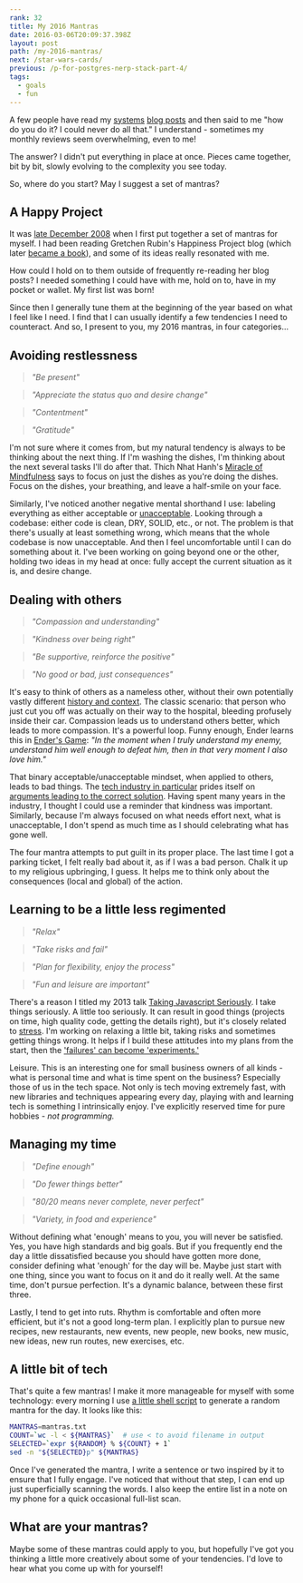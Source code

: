 ```yaml
---
rank: 32
title: My 2016 Mantras
date: 2016-03-06T20:09:37.398Z
layout: post
path: /my-2016-mantras/
next: /star-wars-cards/
previous: /p-for-postgres-nerp-stack-part-4/
tags:
  - goals
  - fun
---
```


A few people have read my [systems](/a-system-for-2015/) [blog posts](/resolutions-and-systems/) and then said to me "how do you do it? I could never do all that." I understand - sometimes my monthly reviews seem overwhelming, even to me!

The answer? I didn't put everything in place at once. Pieces came together, bit by bit, slowly evolving to the complexity you see today.

So, where do you start? May I suggest a set of mantras?

<div class='fold'></div>

## A Happy Project

It was [late December 2008](http://gretchenrubin.com/happiness_project/2008/12/new-years-resol/) when I first put together a set of mantras for myself. I had been reading Gretchen Rubin's Happiness Project blog (which later [became a book](http://www.gretchenrubin.com/books/the-happiness-project/about-the-book/)), and some of its ideas really resonated with me.

How could I hold on to them outside of frequently re-reading her blog posts? I needed something I could have with me, hold on to, have in my pocket or wallet. My first list was born!

Since then I generally tune them at the beginning of the year based on what I feel like I need. I find that I can usually identify a few tendencies I need to counteract. And so, I present to you, my 2016 mantras, in four categories...

## Avoiding restlessness

> *"Be present"*

> *"Appreciate the status quo and desire change"*

> *"Contentment"*

> *"Gratitude"*

I'm not sure where it comes from, but my natural tendency is always to be thinking about the next thing. If I'm washing the dishes, I'm thinking about the next several tasks I'll do after that. Thich Nhat Hanh's [Miracle of Mindfulness](http://www.amazon.com/The-Miracle-Mindfulness-Introduction-Meditation/dp/0807012394) says to focus on just the dishes as you're doing the dishes. Focus on the dishes, your breathing, and leave a half-smile on your face.

Similarly, I've noticed another negative mental shorthand I use: labeling everything as either acceptable or [unacceptable](https://www.youtube.com/watch?v=CYksb4MyiAs). Looking through a codebase: either code is clean, DRY, SOLID, etc., or not. The problem is that there's usually at least something wrong, which means that the whole codebase is now unacceptable. And then I feel uncomfortable until I can do something about it. I've been working on going beyond one or the other, holding two ideas in my head at once: fully accept the current situation as it is, and desire change.

## Dealing with others

> *"Compassion and understanding"*

> *"Kindness over being right"*

> *"Be supportive, reinforce the positive"*

> *"No good or bad, just consequences"*

It's easy to think of others as a nameless other, without their own potentially vastly different [history and context](/systems-and-incentives/). The classic scenario: that person who just cut you off was actually on their way to the hospital, bleeding profusely inside their car. Compassion leads us to understand others better, which leads to more compassion. It's a powerful loop. Funny enough, Ender learns this in [Ender's Game](http://en.wikipedia.org/wiki/Ender%27s_Game): *"In the moment when I truly understand my enemy, understand him well enough to defeat him, then in that very moment I also love him."*

That binary acceptable/unacceptable mindset, when applied to others, leads to bad things. The [tech industry in particular](/open-source-and-feelings-the-challenge/) prides itself on [arguments leading to the correct solution](https://www.kateheddleston.com/blog/argument-cultures-and-unregulated-aggression). Having spent many years in the industry, I thought I could use a reminder that kindness was important. Similarly, because I'm always focused on what needs effort next, what is unacceptable, I don't spend as much time as I should celebrating what has gone well.

The four mantra attempts to put guilt in its proper place. The last time I got a parking ticket, I felt really bad about it, as if I was a bad person. Chalk it up to my religious upbringing, I guess. It helps me to think only about the consequences (local and global) of the action.

## Learning to be a little less regimented

> *"Relax"*

> *"Take risks and fail"*

> *"Plan for flexibility, enjoy the process"*

> *"Fun and leisure are important"*

There's a reason I titled my 2013 talk [Taking Javascript Seriously](http://www.meetup.com/seattle-software-craftsmanship/events/143419342/). I take things seriously. A little too seriously. It can result in good things (projects on time, high quality code, getting the details right), but it's closely related to [stress](/a-35lb-weight-swing-in-two-years/#acupuncture). I'm working on relaxing a little bit, taking risks and sometimes getting things wrong. It helps if I build these attitudes into my plans from the start, then the ['failures' can become 'experiments.'](/a-35lb-weight-swing-in-two-years/)

Leisure. This is an interesting one for small business owners of all kinds - what is personal time and what is time spent on the business? Especially those of us in the tech space. Not only is tech moving extremely fast, with new libraries and techniques appearing every day, playing with and learning tech is something I intrinsically enjoy. I've explicitly reserved time for pure hobbies - *not programming.*

## Managing my time

> *"Define enough"*

> *"Do fewer things better"*

> *"80/20 means never complete, never perfect"*

> *"Variety, in food and experience"*

Without defining what 'enough' means to you, you will never be satisfied. Yes, you have high standards and big goals. But if you frequently end the day a little dissatisfied because you should have gotten more done, consider defining what 'enough' for the day will be. Maybe just start with one thing, since you want to focus on it and do it really well. At the same time, don't pursue perfection. It's a dynamic balance, between these first three.

Lastly, I tend to get into ruts. Rhythm is comfortable and often more efficient, but it's not a good long-term plan. I explicitly plan to pursue new recipes, new restaurants, new events, new people, new books, new music, new ideas, new run routes, new exercises, etc.

## A little bit of tech

That's quite a few  mantras! I make it more manageable for myself with some technology: every morning I use [a little shell script](https://github.com/scottnonnenberg/thoughts-system/blob/master/getMantra.sh) to generate a random mantra for the day. It looks like this:

```bash
MANTRAS=mantras.txt
COUNT=`wc -l < ${MANTRAS}`  # use < to avoid filename in output
SELECTED=`expr ${RANDOM} % ${COUNT} + 1`
sed -n "${SELECTED}p" ${MANTRAS}
```

Once I've generated the mantra, I write a sentence or two inspired by it to ensure that I fully engage. I've noticed that without that step, I can end up just superficially scanning the words. I also keep the entire list in a note on my phone for a quick occasional full-list scan.

## What are your mantras?

Maybe some of these mantras could apply to you, but hopefully I've got you thinking a little more creatively about some of your tendencies. I'd love to hear what you come up with for yourself!


